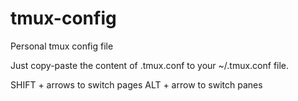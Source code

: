 # tmux-config
Personal tmux config file

Just copy-paste the content of .tmux.conf to your ~/.tmux.conf file.

SHIFT + arrows to switch pages
ALT + arrow to switch panes


